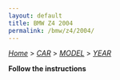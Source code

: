 ```yaml
---
layout: default
title: BMW Z4 2004
permalink: /bmw/z4/2004/
---
```

[*Home*](/) > [*CAR*](/car/) > [*MODEL*](/car/model/) > [*YEAR*](/car/model/year/)

**Follow the instructions**